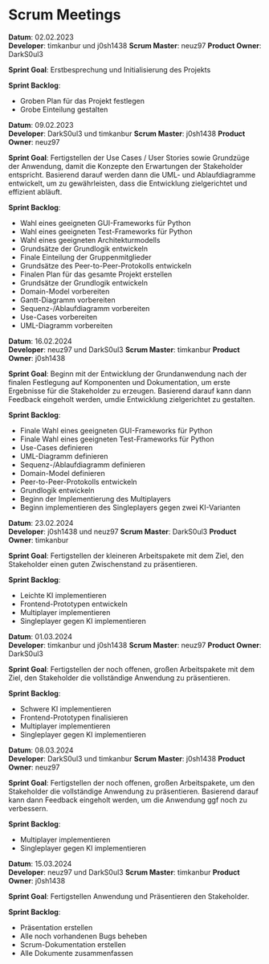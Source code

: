 # Scrum Meetings

**Datum**: 02.02.2023  
**Developer**: timkanbur und j0sh1438 
**Scrum Master**: neuz97
**Product Owner**: DarkS0ul3 

**Sprint Goal**: Erstbesprechung und Initialisierung des Projekts

**Sprint Backlog**:
- Groben Plan für das Projekt festlegen
- Grobe Einteilung gestalten

**Datum**: 09.02.2023  
**Developer**: DarkS0ul3 und timkanbur 
**Scrum Master**: j0sh1438
**Product Owner**: neuz97 

**Sprint Goal**: Fertigstellen der Use Cases / User Stories sowie Grundzüge der Anwendung, damit die Konzepte den Erwartungen der Stakeholder entspricht. Basierend darauf werden dann die UML- und Ablaufdiagramme entwickelt, um zu gewährleisten, dass die Entwicklung zielgerichtet und effizient abläuft.

**Sprint Backlog**:
- Wahl eines geeigneten GUI-Frameworks für Python
- Wahl eines geeigneten Test-Frameworks für Python
- Wahl eines geeigneten Architekturmodells
- Grundsätze der Grundlogik entwickeln
- Finale Einteilung der Gruppenmitglieder
- Grundsätze des Peer-to-Peer-Protokolls entwickeln
- Finalen Plan für das gesamte Projekt erstellen
- Grundsätze der Grundlogik entwickeln
- Domain-Model vorbereiten
- Gantt-Diagramm vorbereiten
- Sequenz-/Ablaufdiagramm vorbereiten
- Use-Cases vorbereiten
- UML-Diagramm vorbereiten

**Datum**: 16.02.2024  
**Developer**: neuz97 und DarkS0ul3 
**Scrum Master**: timkanbur
**Product Owner**: j0sh1438 

**Sprint Goal**: Beginn mit der Entwicklung der Grundanwendung nach der finalen Festlegung auf Komponenten und Dokumentation, um erste Ergebnisse für die Stakeholder zu erzeugen. Basierend darauf kann dann Feedback eingeholt werden, umdie  Entwicklung zielgerichtet zu gestalten.

**Sprint Backlog**:
- Finale Wahl eines geeigneten GUI-Frameworks für Python
- Finale Wahl eines geeigneten Test-Frameworks für Python
- Use-Cases definieren
- UML-Diagramm definieren
- Sequenz-/Ablaufdiagramm definieren
- Domain-Model definieren
- Peer-to-Peer-Protokolls entwickeln
- Grundlogik entwickeln
- Beginn der Implementierung des Multiplayers
- Beginn implementieren des Singleplayers gegen zwei KI-Varianten

**Datum**: 23.02.2024  
**Developer**: j0sh1438 und neuz97 
**Scrum Master**: DarkS0ul3
**Product Owner**: timkanbur 

**Sprint Goal**: Fertigstellen der kleineren Arbeitspakete mit dem Ziel, den Stakeholder einen guten Zwischenstand zu präsentieren.

**Sprint Backlog**:
- Leichte KI implementieren
- Frontend-Prototypen entwickeln
- Multiplayer implementieren
- Singleplayer gegen KI implementieren

**Datum**: 01.03.2024  
**Developer**: timkanbur und j0sh1438 
**Scrum Master**: neuz97
**Product Owner**: DarkS0ul3 

**Sprint Goal**: Fertigstellen der noch offenen, großen Arbeitspakete mit dem Ziel, den Stakeholder die vollständige Anwendung zu präsentieren.

**Sprint Backlog**:
- Schwere KI implementieren
- Frontend-Prototypen finalisieren
- Multiplayer implementieren
- Singleplayer gegen KI implementieren

**Datum**: 08.03.2024  
**Developer**: DarkS0ul3 und timkanbur 
**Scrum Master**: j0sh1438
**Product Owner**: neuz97 

**Sprint Goal**: Fertigstellen der noch offenen, großen Arbeitspakete, um den Stakeholder die vollständige Anwendung zu präsentieren. Basierend darauf kann dann Feedback eingeholt werden, um die Anwendung ggf noch zu verbessern.

**Sprint Backlog**:
- Multiplayer implementieren
- Singleplayer gegen KI implementieren

**Datum**: 15.03.2024  
**Developer**: neuz97 und DarkS0ul3 
**Scrum Master**: timkanbur
**Product Owner**: j0sh1438 

**Sprint Goal**: Fertigstellen Anwendung und Präsentieren den Stakeholder.

**Sprint Backlog**:
- Präsentation erstellen
- Alle noch vorhandenen Bugs beheben
- Scrum-Dokumentation erstellen
- Alle Dokumente zusammenfassen
